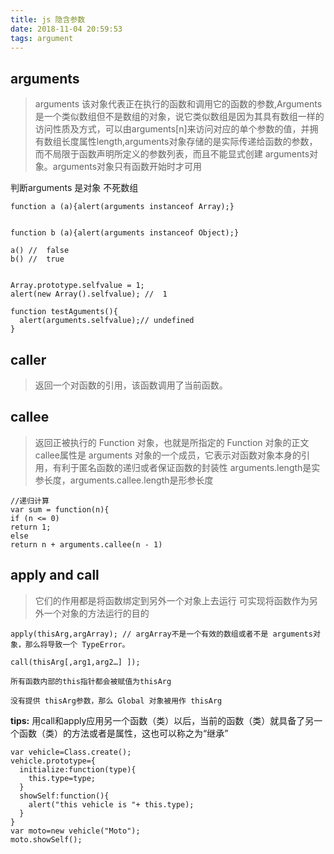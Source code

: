 ```yaml
---
title: js 隐含参数
date: 2018-11-04 20:59:53
tags: argument 
---
```


## arguments
> arguments 该对象代表正在执行的函数和调用它的函数的参数,Arguments是一个类似数组但不是数组的对象，说它类似数组是因为其具有数组一样的访问性质及方式，可以由arguments[n]来访问对应的单个参数的值，并拥有数组长度属性length,arguments对象存储的是实际传递给函数的参数，而不局限于函数声明所定义的参数列表，而且不能显式创建 arguments对象。arguments对象只有函数开始时才可用

判断arguments 是对象 不死数组

```
function a (a){alert(arguments instanceof Array);}


function b (a){alert(arguments instanceof Object);}

a() //  false
b() //  true


Array.prototype.selfvalue = 1;
alert(new Array().selfvalue); //  1

function testAguments(){
  alert(arguments.selfvalue);// undefined
}
```

## caller

> 返回一个对函数的引用，该函数调用了当前函数。

## callee

> 返回正被执行的 Function 对象，也就是所指定的 Function 对象的正文
> callee属性是 arguments 对象的一个成员，它表示对函数对象本身的引用，有利于匿名函数的递归或者保证函数的封装性
> arguments.length是实参长度，arguments.callee.length是形参长度

```
//递归计算
var sum = function(n){
if (n <= 0) 
return 1;
else
return n + arguments.callee(n - 1)
```

## apply and call 

> 它们的作用都是将函数绑定到另外一个对象上去运行
> 可实现将函数作为另外一个对象的方法运行的目的

```
apply(thisArg,argArray); // argArray不是一个有效的数组或者不是 arguments对象，那么将导致一个 TypeError。

call(thisArg[,arg1,arg2…] ]);

所有函数内部的this指针都会被赋值为thisArg

没有提供 thisArg参数，那么 Global 对象被用作 thisArg
```

**tips:**   用call和apply应用另一个函数（类）以后，当前的函数（类）就具备了另一个函数（类）的方法或者是属性，这也可以称之为“继承”

```
var vehicle=Class.create();
vehicle.prototype={
  initialize:function(type){
    this.type=type;
  }
  showSelf:function(){
    alert("this vehicle is "+ this.type);
  }
}
var moto=new vehicle("Moto");
moto.showSelf();
```